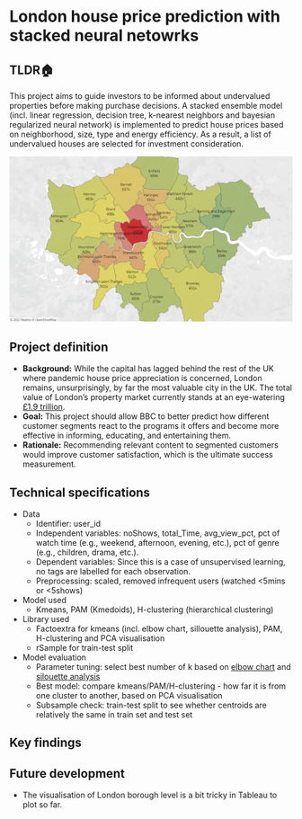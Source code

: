 # London house price prediction with stacked neural netowrks

## **TLDR**:house:	 
This project aims to guide investors to be informed about undervalued properties before making purchase decisions. A stacked ensemble model (incl. linear regression, decision tree, k-nearest neighbors and bayesian regularized neural network) is implemented to predict house prices based on neighborhood, size, type and energy efficiency. As a result, a list of undervalued houses are selected for investment consideration. 
<p align="center">
  <img src="picture/average house price.png" width = 700/>
</p>

## Project definition
- **Background:**  While the capital has lagged behind the rest of the UK where pandemic house price appreciation is concerned, London remains, unsurprisingly, by far the most valuable city in the UK. The total value of London’s property market currently stands at an eye-watering [£1.9 trillion](https://www.propertyreporter.co.uk/property/ondons-property-market-value-approaching-2trn.html).
- **Goal:**  This project should allow BBC to better predict how different customer segments react to the programs it offers and become more effective in informing, educating, and entertaining them.
- **Rationale:**  Recommending relevant content to segmented customers would improve customer satisfaction, which is the ultimate success measurement.  

## Technical specifications
- Data
  - Identifier: user_id
  - Independent variables: noShows, total_Time, avg_view_pct, pct of watch time (e.g., weekend, afternoon, evening, etc.), pct of genre (e.g., children, drama, etc.).
  - Dependent variables: Since this is a case of unsupervised learning, no tags are labelled for each observation.
  - Preprocessing: scaled, removed infrequent users (watched <5mins or <5shows)
- Model used 
  - Kmeans, PAM (Kmedoids), H-clustering (hierarchical clustering)
- Library used 
  - Factoextra for kmeans (incl. elbow chart, sillouette analysis), PAM, H-clustering and PCA visualisation
  - rSample for train-test split
- Model evaluation
  - Parameter tuning: select best number of k based on [elbow chart](https://www.analyticsvidhya.com/blog/2021/01/in-depth-intuition-of-k-means-clustering-algorithm-in-machine-learning/#:~:text=Elbow%20Method,-In%20the%20Elbow&text=WCSS%20is%20the%20sum%20of,is%20largest%20when%20K%20%3D%201.) and [silouette analysis](https://scikit-learn.org/stable/auto_examples/cluster/plot_kmeans_silhouette_analysis.html) 
  - Best model: compare kmeans/PAM/H-clustering - how far it is from one cluster to another, based on PCA visualisation 
  - Subsample check: train-test split to see whether centroids are relatively the same in train set and test set

## Key findings


## Future development
- The visualisation of London borough level is a bit tricky in Tableau to plot so far.
